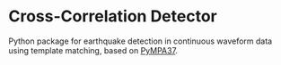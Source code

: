 Cross-Correlation Detector
==========================

Python package for earthquake detection in continuous waveform data using template matching, based on [PyMPA37](https://github.com/avuan/PyMPA37).

